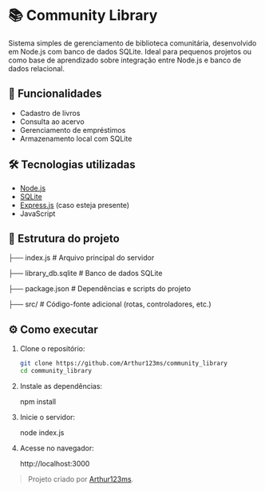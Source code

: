 # 📚 Community Library

Sistema simples de gerenciamento de biblioteca comunitária, desenvolvido em Node.js com banco de dados SQLite. Ideal para pequenos projetos ou como base de aprendizado sobre integração entre Node.js e banco de dados relacional.

## 🚀 Funcionalidades

- Cadastro de livros
- Consulta ao acervo
- Gerenciamento de empréstimos
- Armazenamento local com SQLite

## 🛠️ Tecnologias utilizadas

- [Node.js](https://nodejs.org/)
- [SQLite](https://www.sqlite.org/)
- [Express.js](https://expressjs.com/) (caso esteja presente)
- JavaScript

## 📂 Estrutura do projeto

├── index.js # Arquivo principal do servidor

├── library_db.sqlite # Banco de dados SQLite

├── package.json # Dependências e scripts do projeto

├── src/ # Código-fonte adicional (rotas, controladores, etc.)


## ⚙️ Como executar

1. Clone o repositório:
   ```bash
   git clone https://github.com/Arthur123ms/community_library
   cd community_library

2. Instale as dependências:

    npm install

3. Inicie o servidor:

    node index.js

4. Acesse no navegador:

    http://localhost:3000

> Projeto criado por [Arthur123ms](https://github.com/Arthur123ms).

